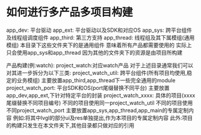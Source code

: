 # 如何进行多产品多项目构建
app_dev:    平台驱动
app_ext:    平台驱动以及SDK和对应OS
app_sys:    跨平台组件及线程组调度组件
app_third:  第三方支持
app_thread: 线程组及其下属模组(通用模组)
本目录下这些文件夹下的是通用组件
意味着所有产品都需要使用的
实际上只会使用app_sys和app_thread
因为其他的文件夹下的资源是由项目所构建

产品构建(例:watch):
project_watch:对应watch产品
对于上述目录通常我们可以对其进一步拆分为以下三类:
project_watch_util: 跨平台组件(所有项目均使用,稳定的业务模组)
    主要放置app_third,app_thread下一些完全通用的module
project_watch_port: 平台SDK和OS(port尾缀替换不同平台)
    主要放置app_dev,app_ext,下针对特定平台的封装
project_watch_xxxx: 具体的项目(xxxx尾缀替换不同项目编号)
    不同的项目使用同一project_watch_util
    不同的项目使用不同project_watch_port
    主要放置app_sys,app_thread,app_main的专属定制内容
    例如:将其中lvgl的部分ui及res单独提出,作为本项目的专属定制内容
    此外:项目的构建只发生在本文件夹下,其他目录都只做对应的引用
